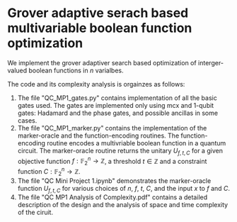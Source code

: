 # Grover adaptive serach based multivariable boolean function optimization

We implement the grover adaptiver search based optimization of interger-valued boolean functions in $n$ varialbes.

The code and its complexity analysis is orgainzes as follows:

  1. The file "QC_MP1_gates.py" contains implementation of all the basic gates used. The gates are implemented only using mcx and $1$-qubit gates: Hadamard and the phase gates, and possible ancillas in some cases.
  2. The file "QC_MP1_marker.py" contains the implementation of the marker-oracle and the function-encoding routines. The function-encoding routine encodes a multivriable boolean function in a quantum circuit. The marker-oracle routine returns the unitary $U_{f,t,C}$ for a given objective function $f:\mathbb{F}_2^n\to \mathbb{Z}$, a threshold $t\in\mathbb{Z}$ and a constraint function $C:\mathbb{F}_2^n\to \mathbb{Z}$.
  3. The file "QC Mini Project 1.ipynb" demonstrates the marker-oracle function $U_{f,t,C}$ for various choices of $n$, $f$, $t$, $C$, and the input $x$ to $f$ and $C$.
  4. The file "QC MP1 Analysis of Complexity.pdf" contains a detailed description of the design and the analysis of space and time complexity of the ciruit. 
